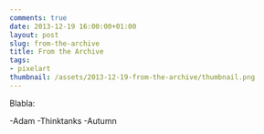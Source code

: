 ```yaml
---
comments: true
date: 2013-12-19 16:00:00+01:00
layout: post
slug: from-the-archive
title: From the Archive
tags:
- pixelart
thumbnail: /assets/2013-12-19-from-the-archive/thumbnail.png
---
```


Blabla:

-Adam
-Thinktanks
-Autumn